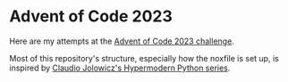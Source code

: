 # Advent of Code 2023

Here are my attempts at the [Advent of Code 2023 challenge](https://adventofcode.com/2023).

Most of this repository's structure, especially how the noxfile is set up, is inspired by [Claudio Jolowicz's Hypermodern Python series](https://cjolowicz.github.io/posts/hypermodern-python-01-setup/).